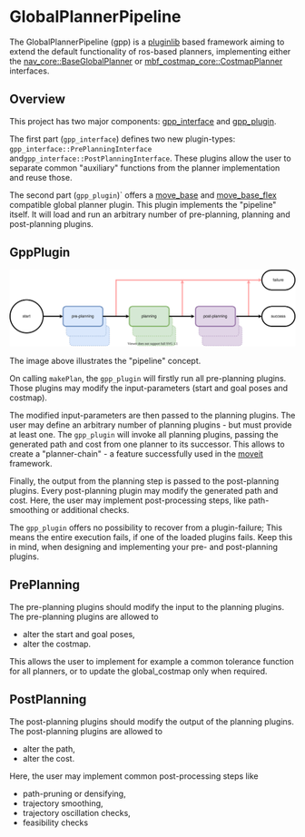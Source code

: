 # GlobalPlannerPipeline

The GlobalPlannerPipeline (gpp) is a [pluginlib](http://wiki.ros.org/pluginlib) based framework aiming to extend the default functionality of ros-based planners, implementing either the [nav_core::BaseGlobalPlanner](http://wiki.ros.org/nav_core?distro=noetic#BaseGlobalPlanner_C.2B-.2B-_API) or [mbf_costmap_core::CostmapPlanner](https://github.com/magazino/move_base_flex/blob/master/mbf_costmap_core/include/mbf_costmap_core/costmap_planner.h) interfaces.

## Overview

This project has two major components: [gpp_interface](gpp_interface) and [gpp_plugin](gpp_plugin).

The first part (`gpp_interface`) defines two new plugin-types:
`gpp_interface::PrePlanningInterface` and`gpp_interface::PostPlanningInterface`.
These plugins allow the user to separate common "auxiliary" functions from the planner implementation and reuse those.

The second part (`gpp_plugin`)` offers a [move_base](http://wiki.ros.org/move_base) and [move_base_flex](http://wiki.ros.org/move_base_flex) compatible global planner plugin.
This plugin implements the "pipeline" itself.
It will load and run an arbitrary number of pre-planning, planning and post-planning plugins.

## GppPlugin

![image](docs/schematic.svg)

The image above illustrates the "pipeline" concept.

On calling `makePlan`, the `gpp_plugin` will firstly run all pre-planning plugins. 
Those plugins may modify the input-parameters (start and goal poses and costmap).

The modified input-parameters are then passed to the planning plugins.
The user may define an arbitrary number of planning plugins - but must provide at least one.
The `gpp_plugin` will invoke all planning plugins, passing the generated path and cost from one planner to its successor.
This allows to create a "planner-chain" - a feature successfully used in the [moveit](https://moveit.ros.org/) framework.

Finally, the output from the planning step is passed to the post-planning plugins.
Every post-planning plugin may modify the generated path and cost.
Here, the user may implement post-processing steps, like path-smoothing or additional checks.

The `gpp_plugin` offers no possibility to recover from a plugin-failure;
This means the entire execution fails, if one of the loaded plugins fails.
Keep this in mind, when designing and implementing your pre- and post-planning plugins.

## PrePlanning

The pre-planning plugins should modify the input to the planning plugins.
The pre-planning plugins are allowed to
- alter the start and goal poses,
- alter the costmap.

This allows the user to implement for example a common tolerance function for all planners, or to update the global_costmap only when required.

## PostPlanning

The post-planning plugins should modify the output of the planning plugins.
The post-planning plugins are allowed to
- alter the path,
- alter the cost.

Here, the user may implement common post-processing steps like
- path-pruning or densifying,
- trajectory smoothing,
- trajectory oscillation checks,
- feasibility checks
